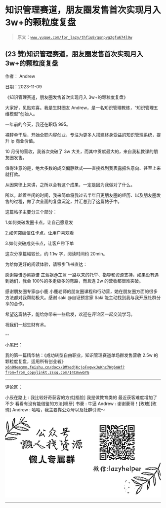 # 知识管理赛道，朋友圈发售首次实现月入 3w+的颗粒度复盘

> 原文：[`www.yuque.com/for_lazy/thfiu8/qsnpvg2gfu674l9w`](https://www.yuque.com/for_lazy/thfiu8/qsnpvg2gfu674l9w)

## (23 赞)知识管理赛道，朋友圈发售首次实现月入 3w+的颗粒度复盘

作者： Andrew

日期：2023-11-09

《知识管理赛道，朋友圈发售首次实现月入 3w+的颗粒度复盘》

大家好，见贴欢喜。我是生财圈友 Andrew，是一名知识管理教练，“知识管理五维模型”创始人。

一年前的今天，我还在职场 995。

裸辞单干后，开始全职内容创业，专注为更多人搭建终身受益的知识管理系统，提升 ip 商业价值。

10 月份的营收，我首次突破了 3w 大关，而其中贡献最大的，来自我私教课的朋友圈发售。

值得注意的是，绝大多数的成交偏静默式——直接找到我表露报名意向、甚至上来就打款。

从因果律上来讲，之所以会有这个成果，一定是因为我做对了什么。

所以，趁着空闲的时间，我来简单将我过去半年日更朋友圈的经历、以及朋友圈发售的过程，做了次全面的复盘沉淀，并汇总到了这篇帖子中。

这篇帖子主要分三个部分：

1.如何突破发圈卡点，让自己愿意发

2.如何突破信任卡点，让用户喜欢看

3.如何突破成交卡点，让客户秒下单

这次分享篇幅较长，约 1.1w 字，阅读时间约 20min。

为给你更好的阅读体验，请移步飞书直达：

感谢靠谱@梁靠谱 芷蓝姐@芷蓝 一路以来的托举、指导和资源支持，如果没有遇到她们，我会 100%的多走极多的弯路，而且连 2w 的营收都很难突破。

感谢朋友圈专家@小鹿 小鹿老师的朋友圈课程和行动营，她在朋友圈方面的很多方法都对我帮助极大。感谢 saki @自证预言家 Saki 能主动找到我与我开展社群分享的合作。

希望这篇帖子，能给你带来一些启发，欢迎在评论区一起交流学习。

祝我们一起生财有术。

--

小尾巴：

我的第一篇精华帖：《成功转型自由职业，知识管理赛道单场群发售营收 2.5w 的颗粒度复盘，适用所有创业者》[`x6n09emgmm.feishu.cn/docx/BMYedjKcjoFvgwxJuKhc7Wg6nWf?from=from_copylink`](https://x6n09emgmm.feishu.cn/docx/BMYedjKcjoFvgwxJuKhc7Wg6nWf?from=from_copylink)[`t.zsxq.com/14CAwwGYG`](https://t.zsxq.com/14CAwwGYG)

* * *

评论区：

小辰在路上 : 我比较好奇获客的方式[捂脸] 我是做教育类的 最近获客难度增加了不少 看看有没有能借鉴的方法[呲牙]
书豪 : 牛逼
Andrew : 谢谢豪哥！[玫瑰][玫瑰]
Andrew : 哈哈，我主要靠公众号以及社群引流～

![](img/1c37d505930596d12a88ab23e11aa07a.png)

* * *